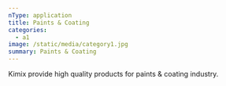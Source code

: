 ```yaml
---
nType: application
title: Paints & Coating
categories:
  - a1
image: /static/media/category1.jpg
summary: Paints & Coating
---
```

Kimix provide high quality products for paints & coating industry. 